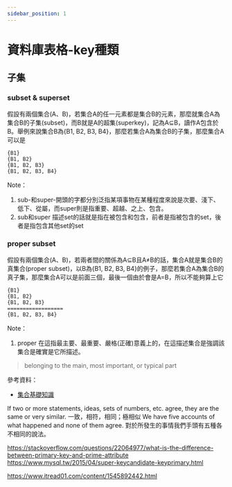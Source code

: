 ```yaml
---
sidebar_position: 1
---
```


# 資料庫表格-key種類



## 子集

### subset & superset
假設有兩個集合(A、B)，若集合A的任一元素都是集合B的元素，那麼就集合A為集合B的子集(subset)，而B就是A的超集(superkey)，記為A⊆B，讀作A包含於B。舉例來說集合B為\{B1, B2, B3, B4\}，那麼若集合A為集合B的子集，那麼集合A可以是
```
{B1}
{B1, B2}
{B1, B2, B3}
{B1, B2, B3, B4}
```

Note：
1. sub-和super-開頭的字都分別泛指某項事物在某種程度來說是次要、淺下、低下、從屬，而super則是指重要、超越、之上、包含。
2. sub和super 描述set的話就是指在被包含和包含，前者是指被包含的set，後者是指包含其他set的set

### proper subset
假設有兩個集合(A、B)，若兩者間的關係為A⊆B且A≠B的話，集合A就是集合B的真集合(proper subset)，以B為\{B1, B2, B3, B4\}的例子，那麼若集合A為集合B的真子集，那麼集合A可以是前面三個，最後一個由於會是A=B，所以不能夠算上它
```
{B1}
{B1, B2}
{B1, B2, B3}
==================
{B1, B2, B3, B4}
```


Note：
1. proper 在這指最主要、最重要、嚴格(正確)意義上的，在這描述集合是強調該集合是確實是它所描述。
> belonging to the main, most important, or typical part



參考資料：
- [集合基礎知識](https://www.itread01.com/content/1547202186.html)



If two or more statements, ideas, sets of numbers, etc. agree, they are the same or very similar.
一致，相符，相同；極相似
We have five accounts of what happened and none of them agree.
對於所發生的事情我們手頭有五種各不相同的說法。


https://stackoverflow.com/questions/22064977/what-is-the-difference-between-primary-key-and-prime-attribute
https://www.mysql.tw/2015/04/super-keycandidate-keyprimary.html

https://www.itread01.com/content/1545892442.html